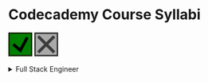 # Codecademy Course Syllabi

![plot](./readme_resources/checked.svg)
![plot](./readme_resources/unchecked.svg)



<!-- COURSE: FULL STACK ENGINEER -->
<details class="root"><summary>Full Stack Engineer</summary>

<!-- UNIT: WEB DEVELOPMENT FOUNDATIONS -->
+ <details class="unit"><summary>Web Development Foundations</summary>

    <!-- CHAPTER: WELCOME TO THE FULL STACK ENGINEER PATH -->
    + <details class="chapter"><summary>Welcome to the Full Stack Engineer Path</summary>

        + <details class="section"><summary>Getting Started on Full-Stack Engineering</summary>
            <table>
                <tr>
                    <td class="check done">
                        <div style="width: 100%;">
                            <img src="./readme_resources/checked.svg" style="width: 100%;">
                        </div>
                    </td>
                    <th>Informational</th>
                    <td>Welcome to the Full-Stack Engineer Path</td>
                </tr>
                <tr>
                    <td class="check done"></td>
                    <th>Informational</th>
                    <td>Helpful Resources</td>
                </tr>
                <tr>
                    <td class="check done"></td>
                    <th>Informational</th>
                    <td>Community Resources</td>
                </tr>
            </table>
            </details>

        + <details class="section"><summary>Introduction: Overview of Web Development</summary>
            <table>
                <tr>
                    <td class="check done"></td>
                    <th>Informational</th>
                    <td>Introduction: Overview of Web Development</td>
                </tr>
            </table>
            </details>
        

        + <details class="section"><summary>The Internet and Web Development</summary>
            <table>
                <tr>
                    <td class="check done"></td>
                    <th>Lesson</th>
                    <td>Overview of the Internet</td>
                </tr>
                <tr>
                    <td class="check done"></td>
                    <th>Lesson</th>
                    <td>Languages for Web Development</td>
                </tr>
            </table>
            </details>
        
        + <details class="section"><summary>Introduction to Software Engineering</summary>
            <table>
                <tr>
                    <td class="check done"></td>
                    <th>Informational</th>
                    <td>Welcome to the Full-Stack Engineer Path</td>
                </tr>
                <tr>
                    <td class="check done"></td>
                    <th>Informational</th>
                    <td>Helpful Resources</td>
                </tr>
                <tr>
                    <td class="check done"></td>
                    <th>Informational</th>
                    <td>Community Resources</td>
                </tr>
            </table>
            </details>
        
        + <details class="section"><summary>Review: Overview of Web Development</summary>
            <table>
                <tr>
                    <td class="check done"></td>
                    <th>Informational</th>
                    <td>Review: Overview of Web Development</td>
                </tr>
            </table>
            </details>
        
        </details>

    <!-- CHAPTER: FUNDAMENTALS OF HTML -->
    + <details class="chapter"><summary>Fundamentals of HTML</summary>

        + <details class="section"><summary>Introduction: Fundamentals of HTML</summary>
            <table>
                <tr>
                    <td class="check done"></td>
                    <th>Informational</th>
                    <td>Introduction: Fundamentals of HTML</td>
                </tr>
            </table>
            </details>

        + <details class="section"><summary>Learn HTML: Elements</summary>
            <table>
                <tr>
                    <td class="check done"></td>
                    <th>Lesson</th>
                    <td>Introduction to HTML</td>
                </tr>
                <tr>
                    <td class="check done"></td>
                    <th>Quiz</th>
                    <td>Introduction to HTML</td>
                </tr>
            </table>
            </details>
        

        + <details class="section"><summary>Learn HTML: Structure</summary>
            <table>
                <tr>
                    <td class="check done"></td>
                    <th>Lesson</th>
                    <td>HTML Document Standards</td>
                </tr>
                <tr>
                    <td class="check done"></td>
                    <th>Quiz</th>
                    <td>HTML: Document Standards</td>
                </tr>
                <tr>
                    <td class="check done"></td>
                    <th>Article</th>
                    <td>Intro to Mozilla Developer Network</td>
                </tr>
                <tr>
                    <td class="check done"></td>
                    <th>Article</th>
                    <td>HTML on MDN Web Docs: Debugging</td>
                </tr>
                <tr>
                    <td class="check done"></td>
                    <th>Project</th>
                    <td>Fashion Blog</td>
                </tr>
            </table>
            </details>
        
        + <details class="section"><summary>Learn HTML: Tables</summary>
            <table>
                <tr>
                    <td class="check done"></td>
                    <th>Lesson</th>
                    <td>HTML Tables</td>
                </tr>
                <tr>
                    <td class="check done"></td>
                    <th>Quiz</th>
                    <td>HTML Tables</td>
                </tr>
                <tr>
                    <td class="check done"></td>
                    <th>Project</th>
                    <td>Wine Festival Schedule</td>
                </tr>
            </table>
            </details>
        
        + <details class="section"><summary>Semantic HTML</summary>
            <table>
                <tr>
                    <td class="check done"></td>
                    <th>Lesson</th>
                    <td>Semantic HTML</td>
                </tr>
                <tr>
                    <td class="check done"></td>
                    <th>Quiz</th>
                    <td>Semantic HTML</td>
                </tr>
                <tr>
                    <td class="check done"></td>
                    <th>Project</th>
                    <td>New York City Blog</td>
                </tr>
            </table>
            </details>
        
        + <details class="section"><summary>Review: Fundamentals of HTML</summary>
            <table>
                <tr>
                    <td class="check done"></td>
                    <th>Informational</th>
                    <td>Review: Fundamentals of HTML</td>
                </tr>
            </table>
            </details>
        
        </details>
    
    <!-- CHAPTER: FUNDAMENTALS OF CSS -->
    + <details class="chapter"><summary>Fundamentals of CSS</summary>

        + <details class="section"><summary>Introduction: Fundamentals of CSS</summary>
            <table>
                <tr>
                    <td class="check done"></td>
                    <th>Informational</th>
                    <td>Introduction: Fundamentals of HTML</td>
                </tr>
            </table>
            </details>

        + <details class="section"><summary>Learn CSS: Selectors and Visual Rules</summary>
            <table>
                <tr>
                    <td class="check done"></td>
                    <th>Lesson</th>
                    <td>Setup and Syntax</td>
                </tr>
                <tr>
                    <td class="check done"></td>
                    <th>Lesson</th>
                    <td>Selectors</td>
                </tr>
                <tr>
                    <td class="check done"></td>
                    <th>Quiz</th>
                    <td>Setup and Selectors</td>
                </tr>
                <tr>
                    <td class="check done"></td>
                    <th>Lesson</th>
                    <td>Visual Rules</td>
                </tr>
                <tr>
                    <td class="check done"></td>
                    <th>Quiz</th>
                    <td>Visual Rules</td>
                </tr>
                <tr>
                    <td class="check done"></td>
                    <th>Docs</th>
                    <td>Documentation: CSS</td>
                </tr>
                <tr>
                    <td class="check done"></td>
                    <th>Project</th>
                    <td>Healthy Recipes</td>
                </tr>
                <tr>
                    <td class="check done"></td>
                    <th>Project</th>
                    <td>Olivia Woodruff Portfolios</td>
                </tr>
            </table>
            </details>
        

        + <details class="section"><summary>Learn CSS: The Box Model</summary>
            <table>
                <tr>
                    <td class="check done"></td>
                    <th>Lesson</th>
                    <td>The Box Model</td>
                </tr>
                <tr>
                    <td class="check done"></td>
                    <th>Lesson</th>
                    <td>Changing the Box Model</td>
                </tr>
                <tr>
                    <td class="check done"></td>
                    <th>Quiz</th>
                    <td>Box Model</td>
                </tr>
                <tr>
                    <td class="check done"></td>
                    <th>Article</th>
                    <td>The Box Model in DevTools</td>
                </tr>
                <tr>
                    <td class="check done"></td>
                    <th>Video</th>
                    <td>The Box Model in DevTools</td>
                </tr>
                <tr>
                    <td class="check done"></td>
                    <th>Project</th>
                    <td>The Box Model: Davie's Burgers</td>
                </tr>
            </table>
            </details>
        
        + <details class="section"><summary>Learn CSS: Display and Positioning</summary>
            <table>
                <tr>
                    <td class="check done"></td>
                    <th>Lesson</th>
                    <td>Display and Positioning</td>
                </tr>
                <tr>
                    <td class="check done"></td>
                    <th>Quiz</th>
                    <td>Display and Positioning</td>
                </tr>
                <tr>
                    <td class="check done"></td>
                    <th>Project</th>
                    <td>Broadway</td>
                </tr>
            </table>
            </details>
        
        + <details class="section"><summary>Review: Fundamentals of CSS</summary>
            <table>
                <tr>
                    <td class="check done"></td>
                    <th>Informational</th>
                    <td>Review: Fundamentals of CSS</td>
                </tr>

            </table>
            </details>
        
        + <details class="section"><summary>Review: Fundamentals of HTML</summary>
            <table>
                <tr>
                    <td class="check done"></td>
                    <th>Informational:</th>
                    <td>Review: Fundamentals of HTML</td>
                </tr>
            </table>
            </details>
        
        </details>
    
    <!-- CHAPTER: DEVELOPING WEBSITES LOCALLY -->
    + <details class="chapter"><summary>Developing Websites Locally</summary>

        + <details class="section"><summary>Introduction: Developing Websites Locally</summary>
            <table>
                <tr>
                    <td class="check done"></td>
                    <th>Informational</th>
                    <td>Introduction: Developing Websites Locally</td>
                </tr>
            </table>
            </details>

        + <details class="section"><summary>Getting Started with Text Editors</summary>
            <table>
                <tr>
                    <td class="check done"></td>
                    <th>Article</th>
                    <td>Getting Started with Visual Studio Code</td>
                </tr>
                <tr>
                    <td class="check done"></td>
                    <th>Article</th>
                    <td>Building Projects with VS Code</td>
                </tr>
                <tr>
                    <td class="check done"></td>
                    <th>Article</th>
                    <td>Create Your First Local HTML/CSS Project</td>
                </tr>
            </table>
            </details>
        

        + <details class="section"><summary>Developing with CSS</summary>
            <table>
                <tr>
                    <td class="check done"></td>
                    <th>Video</th>
                    <td>Intro to Chrome Devtools</td>
                </tr>
                <tr>
                    <td class="check done"></td>
                    <th>Article</th>
                    <td>CSS Visual Rules in Chrome Inspector</td>
                </tr>
                <tr>
                    <td class="check done"></td>
                    <th>Project</th>
                    <td>Off-Platform Project: Dasmoto's Arts & Crafts</td>
                </tr>
                <tr>
                    <td class="check done"></td>
                    <th>Informational</th>
                    <td>Dasmoto Project Solution</td>
                </tr>
            </table>
            </details>
        
        + <details class="section"><summary>Review: Developing Websites Locally</summary>
            <table>
                <tr>
                    <td class="check done"></td>
                    <th>Informational</th>
                    <td>Review: Developing Websites Locally</td>
                </tr>

            </table>
            </details>
        
        </details>
    
    <!-- CHAPTER: DEPLOYING WEBSITES -->
    + <details class="chapter"><summary>Deploying Websites</summary>

        + <details class="section"><summary>Introduction: Deploying Websites</summary>
            <table>
                <tr>
                    <td class="check done"></td>
                    <th>Informational</th>
                    <td>Introcution: Deploying Websites</td>
                </tr>
            </table>
            </details>

        + <details class="section"><summary>Web Hosting</summary>
            <table>
                <tr>
                    <td class="check done"></td>
                    <th>Video</th>
                    <td>What is Hosting?</td>
                </tr>
                <tr>
                    <td class="check done"></td>
                    <th>Video</th>
                    <td>What is a Domain Name?</td>
                </tr>
            </table>
            </details>
        

        + <details class="section"><summary>Deploy a Site with GitHub Pages</summary>
            <table>
                <tr>
                    <td class="check done"></td>
                    <th>Resource</th>
                    <td>What is GitHub Pages?</td>
                </tr>
                <tr>
                    <td class="check done"></td>
                    <th>Article</th>
                    <td>Creating a Website on GitHub Pages</td>
                </tr>
            </table>
            </details>
        
        + <details class="section"><summary>Command Line for Building Websites</summary>
            <table>
                <tr>
                    <td class="check done"></td>
                    <th>Lesson</th>
                    <td>Navigation</td>
                </tr>
                <tr>
                    <td class="check done"></td>
                    <th>Quiz</th>
                    <td>Navigation</td>
                </tr>
                <tr>
                    <td class="check done"></td>
                    <th>Article</th>
                    <td>Setting Up Command Line</td>
                </tr>
                <tr>
                    <td class="check done"></td>
                    <th>Project</th>
                    <td>Bicycle World</td>
                </tr>
                <tr>
                    <td class="check done"></td>
                    <th>Project</th>
                    <td>Daily Buzz</td>
                </tr>
            </table>
            </details>
        
        + <details class="section"><summary>Review: Deploying Websites</summary>
            <table>
                <tr>
                    <td class="check done"></td>
                    <th>Informational</th>
                    <td>Review: Deploying Websites</td>
                </tr>

            </table>
            </details>
        
        </details>
    
    <!-- CHAPTER: IMPROVED STYLING WITH CSS -->
    + <details class="chapter"><summary>Improved Styling with CSS</summary>

        + <details class="section"><summary>Introduction: Improved Styling with CSS</summary>
            <table>
                <tr>
                    <td class="check done"></td>
                    <th>Informational</th>
                    <td>Introduction: Improved Styling with CSS</td>
                </tr>
            </table>
            </details>

        + <details class="section"><summary>Learn CSS: Colors</summary>
            <table>
                <tr>
                    <td class="check done"></td>
                    <th>Lesson</th>
                    <td>Color</td>
                </tr>
                <tr>
                    <td class="check done"></td>
                    <th>Quiz</th>
                    <td>Color</td>
                </tr>
                <tr>
                    <td class="check done"></td>
                    <th>Project</th>
                    <td>Paint Store</td>
                </tr>
            </table>
            </details>
        

        + <details class="section"><summary>Learn CSS: Typography</summary>
            <table>
                <tr>
                    <td class="check done"></td>
                    <th>Lesson</th>
                    <td>Typography</td>
                </tr>
                <tr>
                    <td class="check done"></td>
                    <th>Quiz</th>
                    <td>Typography</td>
                </tr>
                <tr>
                    <td class="check done"></td>
                    <th>Project</th>
                    <td>Typography</td>
                </tr>
            </table>
            </details>
        
        + <details class="section"><summary>Challenge Project: Build Your Own Cheat Sheet</summary>
            <table>
                <tr>
                    <td class="check done"></td>
                    <th>Project</th>
                    <td>Challenge Project: Build Your Own Cheat Sheet</td>
                </tr>
            </table>
            </details>
        
        + <details class="section"><summary>Learn Links and Buttons</summary>
            <table>
                <tr>
                    <td class="check done"></td>
                    <th>Lesson</th>
                    <td>Learn Links and Buttons</td>
                </tr>
                <tr>
                    <td class="check done"></td>
                    <th>Article</th>
                    <td>Affordances, Signifiers, and Clickability</td>
                </tr>
                <tr>
                    <td class="check done"></td>
                    <th>Quiz</th>
                    <td>Links and Buttons</td>
                </tr>
                <tr>
                    <td class="check done"></td>
                    <th>Project</th>
                    <td>The Summit</td>
                </tr>
            </table>
            </details>
        
        + <details class="section"><summary>Learn Secondary Navigation</summary>
            <table>
                <tr>
                    <td class="check done"></td>
                    <th>Lesson</th>
                    <td>Learn Secondary Navigation</td>
                </tr>
                <tr>
                <tr>
                    <td class="check done"></td>
                    <th>Quiz</th>
                    <td>Learn Secondary Navigation</td>
                </tr>
                <tr>
                    <td class="check done"></td>
                    <th>Project</th>
                    <td>FreshDeals: Blueberries</td>
                </tr>
            </table>
            </details>
        
        + <details class="section"><summary>Wireframing</summary>
            <table>
                <tr>
                    <td class="check done"></td>
                    <th>Video</th>
                    <td>What are Wireframes?</td>
                </tr>
                <tr>
                <tr>
                    <td class="check done"></td>
                    <th>Video</th>
                    <td>From Design to Website</td>
                </tr>
                <tr>
                    <td class="check done"></td>
                    <th>Article</th>
                    <td>Everything You Need to Know about Wireframes and Prototypes</td>
                </tr>
            </table>
            </details>
        
        + <details class="section"><summary>Challenge Project: Build a Website Design System</summary>
            <table>
                <tr>
                    <td class="check done"></td>
                    <th>Project</th>
                    <td>Challenge Project: Build a Website Design System</td>
                </tr>
            </table>
            </details>
        
        + <details class="section"><summary>Review: Improved Styling with CSS</summary>
            <table>
                <tr>
                    <td class="check done"></td>
                    <th>Informational</th>
                    <td>Review: Improved Styling with CSSs</td>
                </tr>

            </table>
            </details>
        
        </details>
    
    <!-- CHAPTER: MAKING A WEBSITE RESPONSIVE -->
    + <details class="chapter"><summary>Making a Website Responsive</summary>

        + <details class="section"><summary>Introduction: Making a Website Responsive</summary>
            <table>
                <tr>
                    <td class="check done"></td>
                    <th>Informational</th>
                    <td>Introduction: Making a Website Responsive</td>
                </tr>
            </table>
            </details>

        + <details class="section"><summary>Learn Responsive Design: Grids and Spacing</summary>
            <table>
                <tr>
                    <td class="check done"></td>
                    <th>Lesson</th>
                    <td>Grids and Spacing</td>
                </tr>
                <tr>
                    <td class="check done"></td>
                    <th>Qui:</th>
                    <td>Grids and Spacing</td>
                </tr>
            </table>
            </details>
        
        + <details class="section"><summary>Layout with Flexbox</summary>
            <table>
                <tr>
                    <td class="check done"></td>
                    <th>Lesson</th>
                    <td>Flexbox</td>
                </tr>
                <tr>
                    <td class="check done"></td>
                    <th>Quiz</th>
                    <td>Flexbox</td>
                </tr>
                <tr>
                    <td class="check done"></td>
                    <th>Project</th>
                    <td>Flexbox: To-Do App</td>
                </tr>
                <tr>
                    <td class="check notdone"></td>
                    <th>Project</th>
                    <td>Off-Platform Project: Tea Cozy</td>
                </tr>
            </table>
            </details>
        
        + <details class="section"><summary>Learn CSS: Grid</summary>
            <table>
                <tr>
                    <td class="check done"></td>
                    <th>Lesson</th>
                    <td>Grid Essentials</td>
                </tr>
                <tr>
                    <td class="check done"></td>
                    <th>Quiz</th>
                    <td>Grid</td>
                </tr>
                <tr>
                    <td class="check notdone"></td>
                    <th>Lesson</th>
                    <td>Advanced CSS Grid</td>
                </tr>
                <tr>
                    <td class="check notdone"></td>
                    <th>Project</th>
                    <td>PupSpa</td>
                </tr>
                <tr>
                    <td class="check notdone"></td>
                    <th>Project</th>
                    <td>CSS Grid: Task Board</td>
                </tr>
            </table>
            </details>
        
        + <details class="section"><summary>Learn Responsive Design</summary>
            <table>
                <tr>
                    <td class="check done"></td>
                    <th>Lesson</th>
                    <td>Sizing Elements</td>
                </tr>
                <tr>
                    <td class="check done"></td>
                    <th>Quiz</th>
                    <td>Sizing Elements</td>
                </tr>
                <tr>
                    <td class="check notdone"></td>
                    <th>Lesson</th>
                    <td>Media Queries</td>
                </tr>
                <tr>
                    <td class="check notdone"></td>
                    <th>Quiz</th>
                    <td>Media Queries</td>
                </tr>
                <tr>
                    <td class="check notdone"></td>
                    <th>Article</th>
                    <td>Simulate Different Screen Sizes with Device Mode in Chrome DevTools</td>
                </tr>
                <tr>
                    <td class="check notdone"></td>
                    <th>Project</th>
                    <td>Tsunami Coffee</td>
                </tr>
            </table>
            </details>
        
        + <details class="section"><summary>Learn CSS: Documentation and Debugging</summary>
            <table>
                <tr>
                    <td class="check notdone"></td>
                    <th>Lesson</th>
                    <td>Documentation and Research</td>
                </tr>
                <tr>
                    <td class="check notdone"></td>
                    <th>Informational</th>
                    <td>Off-Platform Project: Fotomatic</td>
                </tr>
                <tr>
                    <td class="check notdone"></td>
                    <th>Informational</th>
                    <td>Fotomatic Project Solution</td>
                </tr>
            </table>
            </details>
        
        + <details class="section"><summary>Challenge Project: Company Home Page</summary>
            <table>
                <tr>
                    <td class="check notdone"></td>
                    <th>Project</th>
                    <td>Challenge Project: Company Home Page</td>
                </tr>
            </table>
            </details>
        
        + <details class="section"><summary>Challenge Project: Responsive Club Website</summary>
            <table>
                <tr>
                    <td class="check notdone"></td>
                    <th>Project</th>
                    <td>Challenge Project: Responsive Club Website</td>
                </tr>
            </table>
            </details>
        
        + <details class="section"><summary>Review: Making a Website Responsive</summary>
            <table>
                <tr>
                    <td class="check notdone"></td>
                    <th>Informational</th>
                    <td>Review: Making a Website Responsive</td>
                </tr>
            </table>
            </details>

        </details>
    


</details>

